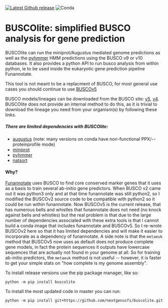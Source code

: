 [![Latest Github release](https://img.shields.io/github/release/nextgenusfs/gfftk.svg)](https://github.com/nextgenusfs/buscolite/releases/latest)
![Conda](https://img.shields.io/conda/dn/bioconda/buscolite)

# BUSCOlite: simplified BUSCO analysis for gene prediction

BUSCOlite can run the miniprot/Augustus mediated genome predictions as well as the [pyhmmer](https://pyhmmer.readthedocs.io/en/stable/index.html) HMM predictions using the BUSCO v9 or v10 databases. It also provides a python API to run busco analysis from within python, ie to be used inside the eukaryotic gene prediction pipeline Funannotate.

This tool is not meant to be a replacment of BUSCO, for most general use cases you should continue to use [BUSCOv5](https://busco.ezlab.org)

BUSCO models/lineages can be downloaded from the BUSCO site: [v5](https://busco-data.ezlab.org/v5/data/lineages/), [v4](https://busco-data.ezlab.org/v4/data/lineages/).  BUSCOlite does not provide an internal method to do this, as it is trivial to download the lineage you need from your organism(s) by following these links.

##### There are limited dependencies with BUSCOlite:
* [augustus](https://github.com/Gaius-Augustus/Augustus) (note: many versions on conda have non-functional PPX/--proteinprofile mode)
* [miniprot](https://github.com/lh3/miniprot)
* [pyhmmer](https://pyhmmer.readthedocs.io/en/stable/index.html)
* [natsort](https://pypi.org/project/natsort/)

#### Why?

[Funannotate](https://github.com/nextgenusfs/funannotate) uses BUSCO to find core conserved marker genes that it uses as a basis to train several ab-initio gene predictors. When BUSCO v2 came out it was python3 only and at that time funannotate was still python2, so I modified the BUSCOv2 source code to be compatible with python2 so it could be run within funannotate. Now BUSCOv5 is the current release, that has numerous bells and whistles that funannotate does not need (no knock against bells and whistles) but the real problem is that due to the large number of dependencies associated with these extra tools is that I cannot build a conda image that includes funannotate and BUSCOv5. So I re-wrote BUSCOv2 here so that it has limited dependencies and will make it easier to incorporate as a dependency of funannotate.  A side note is that the `metaeuk` method that BUSCOv5 now uses as default does not produce complete gene models, in fact the protein sequences it outputs have lowercase sequences that are actually not found in your genome at all.  So for training ab-initio predictors, the `metaeuk` method is not useful -- however, it is faster to get your simple stats on "how complete is my genome assembly".


To install release versions use the pip package manager, like so:
```
python -m pip install buscolite
```

To install the most updated code in master you can run:
```
python -m pip install git+https://github.com/nextgenusfs/buscolite.git
```
